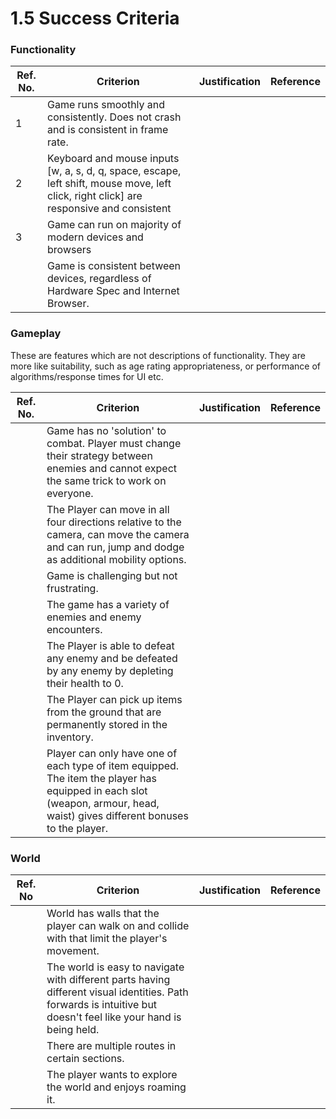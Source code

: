 # 1.5 Success Criteria

### Functionality

| Ref. No. | Criterion                                                                                                                                | Justification | Reference |
| -------- | ---------------------------------------------------------------------------------------------------------------------------------------- | ------------- | --------- |
| 1        | Game runs smoothly and consistently. Does not crash and is consistent in frame rate.                                                     |               |           |
| 2        | Keyboard and mouse inputs \[w, a, s, d, q, space, escape, left shift, mouse move, left click, right click] are responsive and consistent |               |           |
| 3        | Game can run on majority of modern devices and browsers                                                                                  |               |           |
|          | Game is consistent between devices, regardless of Hardware Spec and Internet Browser.                                                    |               |           |

### Gameplay

These are features which are not descriptions of functionality. They are more like suitability, such as age rating appropriateness, or performance of algorithms/response times for UI etc.

| Ref. No. | Criterion                                                                                                                                                                  | Justification | Reference |
| -------- | -------------------------------------------------------------------------------------------------------------------------------------------------------------------------- | ------------- | --------- |
|          | Game has no 'solution' to combat. Player must change their strategy between enemies and cannot expect the same trick to work on everyone.                                  |               |           |
|          | The Player can move in all four directions relative to the camera, can move the camera and can run, jump and dodge as additional mobility options.                         |               |           |
|          | Game is challenging but not frustrating.                                                                                                                                   |               |           |
|          | The game has a variety of enemies and enemy encounters.                                                                                                                    |               |           |
|          | The Player is able to defeat any enemy and be defeated by any enemy by depleting their health to 0.                                                                        |               |           |
|          | The Player can pick up items from the ground that are permanently stored in the inventory.                                                                                 |               |           |
|          | Player can only have one of each type of item equipped. The item the player has equipped in each slot (weapon, armour, head, waist) gives different bonuses to the player. |               |           |

### World

| Ref. No | Criterion                                                                                                                                                        | Justification | Reference |
| ------- | ---------------------------------------------------------------------------------------------------------------------------------------------------------------- | ------------- | --------- |
|         | World has walls that the player can walk on and collide with that limit the player's movement.                                                                   |               |           |
|         | The world is easy to navigate with different parts having different visual identities. Path forwards is intuitive but doesn't feel like your hand is being held. |               |           |
|         | There are multiple routes in certain sections.                                                                                                                   |               |           |
|         | The player wants to explore the world and enjoys roaming it.                                                                                                     |               |           |
